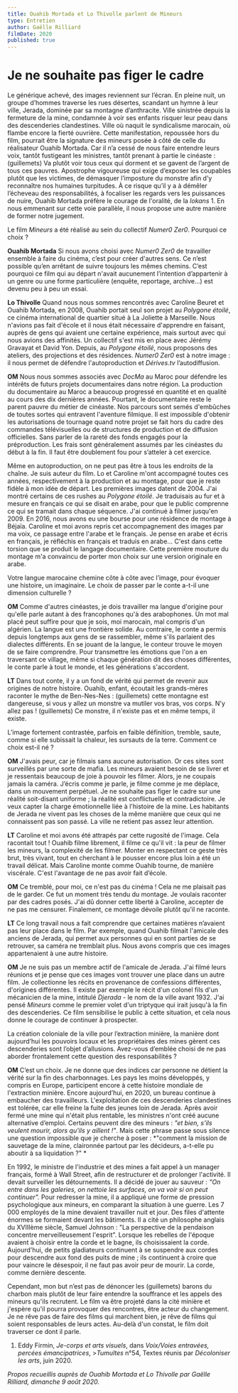 ```yaml
---
title: Ouahib Mortada et Lo Thivolle parlent de Mineurs
type: Entretien
author: Gaëlle Rilliard
filmDate: 2020
published: true
---
```





# Je ne souhaite pas figer le cadre


Le générique achevé, des images reviennent sur l’écran. En pleine nuit, un groupe d’hommes traverse les rues désertes, scandant un hymne à leur ville, Jerada, dominée par sa montagne d’anthracite. Ville sinistrée depuis la fermeture de la mine, condamnée à voir ses enfants risquer leur peau dans des descenderies clandestines. Ville où naquit le syndicalisme marocain, où flambe encore la fierté ouvrière. Cette manifestation, repoussée hors du film, pourrait être la signature des mineurs posée à côté de celle du réalisateur Ouahib Mortada. Car il n’a cessé de nous faire entendre leurs voix, tantôt fustigeant les ministres, tantôt prenant à partie le cinéaste : (guillemets) Va plutôt voir tous ceux qui dorment et se gavent de l’argent de tous ces pauvres. Apostrophe vigoureuse qui exige d’exposer les coupables plutôt que les victimes, de démasquer l’imposture du monstre afin d’y reconnaître nos humaines turpitudes. À ce risque qu’il y a à démêler l’écheveau des responsabilités, à focaliser les regards vers les puissances de nuire, Ouahib Mortada préfère le courage de l'oralité, de la *lokans* 1. En nous emmenant sur cette voie parallèle, il nous propose une autre manière de former notre jugement.  



<div class="question">Le film <em>Mineurs</em> a été réalisé au sein du collectif <em>Numer0 Zer0</em>. Pourquoi ce choix ?</div>


__Ouahib Mortada__ Si nous avons choisi avec *Numer0 Zer0* de travailler ensemble à faire du cinéma, c’est pour créer d'autres sens. Ce n’est possible qu’en arrêtant de suivre toujours les mêmes chemins. C’est pourquoi ce film qui au départ n'avait aucunement l’intention d’appartenir à un genre ou une forme particulière (enquête, reportage, archive…) est devenu peu à peu un essai. 

__Lo Thivolle__ Quand nous nous sommes rencontrés avec Caroline Beuret et Ouahib Mortada, en 2008, Ouahib portait seul son projet au *Polygone étoilé*, ce cinéma international de quartier situé à La Joliette à Marseille. Nous n'avions pas fait d'école et il nous était nécessaire d'apprendre en faisant, auprès de gens qui avaient une certaine expérience, mais surtout avec qui nous avions des affinités. Un collectif s'est mis en place avec Jérémy Gravayat et David Yon. Depuis, au *Polygone étoilé*, nous proposons des ateliers, des projections et des résidences. *Numer0 Zer0* est à notre image : il nous permet de défendre l'autoproduction et *Dérives.tv* l’autodiffusion. 


__OM__ Nous nous sommes associés avec *DocMa* au Maroc pour défendre les intérêts de futurs projets documentaires dans notre région. La production du documentaire au Maroc a beaucoup progressé en quantité et en qualité au cours des dix dernières années. Pourtant, le documentaire reste le parent pauvre du métier de cinéaste. Nos parcours sont semés d'embûches de toutes sortes qui entravent l'aventure filmique. Il est impossible d'obtenir les autorisations de tournage quand notre projet se fait hors du cadre des commandes télévisuelles ou de structures de production et de diffusion officielles. Sans parler de la rareté des fonds engagés pour la préproduction. Les frais sont généralement assumés par les cinéastes du début à la fin. Il faut être doublement fou pour s’atteler à cet exercice.


Même en autoproduction, on ne peut pas être à tous les endroits de la chaîne. Je suis auteur du film. Lo et Caroline m'ont accompagné toutes ces années, respectivement à la production et au montage, pour que je reste fidèle à mon idée de départ. Les premières images datent de 2004. J'ai montré certains de ces rushes au *Polygone étoilé*. Je traduisais au fur et à mesure en français ce qui se disait en arabe, pour que le public comprenne ce qui se tramait dans chaque séquence. J'ai continué à filmer jusqu'en 2009. En 2016, nous avons eu une bourse pour une résidence de montage à Béjaïa. Caroline et moi avons repris cet accompagnement des images par ma voix, ce passage entre l'arabe et le français. Je pense en arabe et écris en français, je réfléchis en français et traduis en arabe… C'est dans cette torsion que se produit le langage documentaire. Cette première mouture du montage m'a convaincu de porter mon choix sur une version originale en arabe. 





Votre langue marocaine chemine côte à côte avec l’image, pour évoquer une histoire, un imaginaire. Le choix de passer par le conte a-t-il une dimension culturelle ? 

__OM__ Comme d'autres cinéastes, je dois travailler ma langue d'origine pour qu'elle parle autant à des francophones qu'à des arabophones. Un mot mal placé peut suffire pour que je sois, moi marocain, mal compris d'un algérien. La langue est une frontière solide. Au contraire, le conte a permis depuis longtemps aux gens de se rassembler, même s'ils parlaient des dialectes différents. En se jouant de la langue, le conteur trouve le moyen de se faire comprendre. Pour transmettre les émotions que l'on a en traversant ce village, même si chaque génération dit des choses différentes, le conte parle à tout le monde, et les générations s'accordent. 

__LT__ Dans tout conte, il y a un fond de vérité qui permet de revenir aux origines de notre histoire. Ouahib, enfant, écoutait les grands-mères raconter le mythe de Ben-Nes-Nes : (guillemets) cette montagne est dangereuse, si vous y allez un monstre va mutiler vos bras, vos corps. N’y allez pas ! (guillemets) Ce monstre, il n'existe pas et en même temps, il existe.


L’image fortement contrastée, parfois en faible définition, tremble, saute, comme si elle subissait la chaleur, les sursauts de la terre. Comment ce choix est-il né ?

__OM__ J'avais peur, car je filmais sans aucune autorisation. Or ces sites sont surveillés par une sorte de mafia. Les mineurs avaient besoin de se livrer et je ressentais beaucoup de joie à pouvoir les filmer. Alors, je ne coupais jamais la caméra. J’écris comme je parle, je filme comme je me déplace, dans un mouvement perpétuel. Je ne souhaite pas figer le cadre sur une réalité soit-disant uniforme ; la réalité est conflictuelle et contradictoire. Je veux capter la charge émotionnelle liée à l'histoire de la mine. Les habitants de Jerada ne vivent pas les choses de la même manière que ceux qui ne connaissent pas son passé. La ville ne retient pas assez leur attention.

__LT__ Caroline et moi avons été attrapés par cette rugosité de l'image. Cela racontait tout ! Ouahib filme librement, il filme ce qu'il vit : la peur de filmer les mineurs, la complexité de les filmer. Monter en respectant ce geste très brut, très vivant, tout en cherchant à le pousser encore plus loin a été un travail délicat. Mais Caroline monte comme Ouahib tourne, de manière viscérale. C'est l'avantage de ne pas avoir fait d’école.

__OM__ Ce tremblé, pour moi, ce n'est pas du cinéma ! Cela ne me plaisait pas de le garder. Ce fut un moment très tendu du montage. Je voulais raconter par des cadres posés. J'ai dû donner cette liberté à Caroline, accepter de ne pas me censurer. Finalement, ce montage dévoile plutôt qu'il ne raconte. 

__LT__ Ce long travail nous a fait comprendre que certaines matières n’avaient pas leur place dans le film. Par exemple, quand Ouahib filmait l'amicale des anciens de Jerada, qui permet aux personnes qui en sont parties de se retrouver, sa caméra ne tremblait plus. Nous avons compris que ces images appartenaient à une autre histoire. 

__OM__ Je ne suis pas un membre actif de l'amicale de Jerada. J'ai filmé leurs réunions et je pense que ces images vont trouver une place dans un autre film. Je collectionne les récits en provenance de confessions différentes, d'origines différentes. Il existe par exemple le récit d'un colonel fils d'un mécanicien de la mine, intitulé *Djerada* - le nom de la ville avant 1932. J'ai pensé *Mineurs* comme le premier volet d'un triptyque qui irait jusqu'à la fin des descenderies. Ce film sensibilise le public à cette situation, et cela nous donne le courage de continuer à prospecter. 


La création coloniale de la ville pour l’extraction minière, la manière dont aujourd’hui les pouvoirs locaux et les propriétaires des mines gèrent ces descenderies sont l’objet d’allusions. Avez-vous d’emblée choisi de ne pas aborder frontalement cette question des responsabilités ?

__OM__ C’est un choix. Je ne donne que des indices car personne ne détient la vérité sur la fin des charbonnages. Les pays les moins développés, y compris en Europe, participent encore à cette histoire mondiale de l'extraction minière. Encore aujourd’hui, en 2020, un bureau continue à embaucher des travailleurs. L'exploitation de ces descenderies clandestines est tolérée, car elle freine la fuite des jeunes loin de Jerada. Après avoir fermé une mine qui n'était plus rentable, les ministres n'ont créé aucune alternative d’emploi. Certains peuvent dire des mineurs : *"et bien, s’ils veulent mourir, alors qu'ils y aillent !"*. Mais cette phrase passe sous silence une question impossible que je cherche à poser : *"comment la mission de sauvetage de la mine, claironnée partout par les décideurs, a-t-elle pu aboutir à sa liquidation ?" *

En 1992, le ministre de l'industrie et des mines a fait appel à un manager français, formé à Wall Street, afin de restructurer et de prolonger l'activité. Il devait surveiller les détournements. Il a décidé de jouer au sauveur : *"On entre dans les galeries, on nettoie les surfaces, on va voir si on peut continuer".* Pour redresser la mine, il a appliqué une forme de pression psychologique aux mineurs, en comparant la situation à une guerre. Les 7 000 employés de la mine devaient travailler nuit et jour. Des files d'attente énormes se formaient devant les bâtiments. Il a cité un philosophe anglais du XVIIIème siècle, Samuel Johnson : "La perspective de la pendaison concentre merveilleusement l'esprit". Lorsque les rebelles de l'époque avaient à choisir entre la corde et le bagne, ils choisissaient la corde. Aujourd'hui, de petits gladiateurs continuent à se suspendre aux cordes pour descendre aux fond des puits de mine ; ils continuent à croire que pour vaincre le désespoir, il ne faut pas avoir peur de mourir. La corde, comme dernière descente. 

Cependant, mon but n’est pas de dénoncer les (guillemets) barons du charbon mais plutôt de leur faire entendre la souffrance et les appels des mineurs qu'ils recrutent. Le film va être projeté dans la cité minière et j'espère qu'il pourra provoquer des rencontres, être acteur du changement. Je ne rêve pas de faire des films qui marchent bien, je rêve de films qui soient responsables de leurs actes. Au-delà d'un constat, le film doit traverser ce dont il parle.  





1. Eddy Firmin, *Je-corps et arts visuels*, dans *Voix/Voies entravées, percées émancipatrices*, >*Tumultes* n°54, Textes réunis par *Décoloniser les arts*, juin 2020. 


*Propos recueillis auprès de Ouahib Mortada et Lo Thivolle par Gaëlle Rilliard, dimanche 9 août 2020.*
